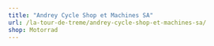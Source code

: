 ```yaml
---
title: "Andrey Cycle Shop et Machines SA"
url: /la-tour-de-treme/andrey-cycle-shop-et-machines-sa/
shop: Motorrad
---
```

